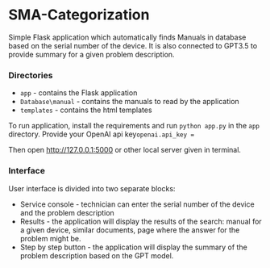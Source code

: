 # SMA-Categorization
Simple Flask application which automatically finds Manuals in database based on the serial number of the device. It is also connected to GPT3.5 to provide summary for a given problem description.

### Directories

- `app` - contains the Flask application
- `Database\manual` - contains the manuals to read by the application
- `templates` - contains the html templates

To run application, install the requirements and run `python app.py` in 
the `app` directory. Provide your OpenAI api key`openai.api_key = `

Then open http://127.0.0.1:5000 or other local server 
given in terminal. 

### Interface

User interface is divided into two separate blocks:
- Service console - technician can enter the serial number of the device and the problem description
- Results - the application will display the results of the search: manual for a given device, similar documents, page where the answer for the problem might be.
- Step by step button - the application will display the summary of the problem description based on the GPT model.